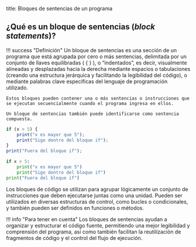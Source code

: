 title: Bloques de sentencias de un programa

## ¿Qué es un bloque de sentencias (_block statements_)?

!!! success "Definición"
    Un bloque de sentencias es una sección de un programa que está agrupada por cero o más sentencias, delimitada por un conjunto de llaves equilibradas ( { } ), o “indentados”, es decir, visualmente alineadas y desplazadas hacia la derecha mediante espacios o tabulaciones (creando una estructura jerárquica y facilitando la legibilidad del código), o mediante palabras clave específicas del lenguaje de programación utilizado. 

    Estos bloques pueden contener una o más sentencias o instrucciones que se ejecutan secuencialmente cuando el programa ingresa en ellos.

    Un bloque de sentencias también puede identificarse como sentencia compuesta.

``` js title="Bloques de sentencias utilizando llaves"
if (x > 5) {
    print("x es mayor que 5");
    print("Sigo dentro del bloque if");
}
print("Fuera del bloque if");
```

``` py title:"Bloques de sentencias utilizando indentación"
if x > 5:
    print("x es mayor que 5")
    print("Sigo dentro del bloque if")
print("Fuera del bloque if")
```

Los bloques de código se utilizan para agrupar lógicamente un conjunto de instrucciones que deben ejecutarse juntas como una unidad. Pueden ser utilizados en diversas estructuras de control, como bucles o condicionales, y también pueden ser definidos en funciones o métodos.

!!! info "Para tener en cuenta"
    Los bloques de sentencias ayudan a organizar y estructurar el código fuente, permitiendo una mejor legibilidad y comprensión del programa, así como también facilitan la reutilización de fragmentos de código y el control del flujo de ejecución.


